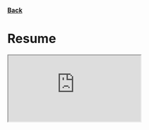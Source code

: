 [**Back**](/)

Resume
===

<iframe src="https://docs.google.com/document/d/e/2PACX-1vSpaFhYxd2LtvCPznEFy1TNIdKYsAifWQoY-yy25yM8Xur8SNCKveU0_e7jtSXBW01s35e2qFetvjSB/pub?embedded=true"></iframe>

